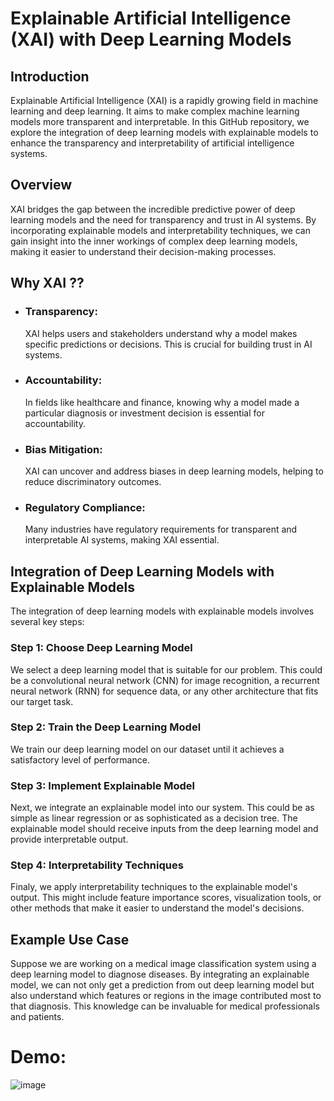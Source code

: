 # Explainable Artificial Intelligence (XAI) with Deep Learning Models


## Introduction
Explainable Artificial Intelligence (XAI) is a rapidly growing field in machine learning and deep learning. It aims to make complex machine learning models more transparent and interpretable. In this GitHub repository, we explore the integration of deep learning models with explainable models to enhance the transparency and interpretability of artificial intelligence systems.

## Overview
XAI bridges the gap between the incredible predictive power of deep learning models and the need for transparency and trust in AI systems. By incorporating explainable models and interpretability techniques, we can gain insight into the inner workings of complex deep learning models, making it easier to understand their decision-making processes.

## Why XAI ??
* ### Transparency:
  XAI helps users and stakeholders understand why a model makes specific predictions or decisions. This is crucial for building trust in AI systems.

* ### Accountability:
  In fields like healthcare and finance, knowing why a model made a particular diagnosis or investment decision is essential for accountability.

* ### Bias Mitigation:
  XAI can uncover and address biases in deep learning models, helping to reduce discriminatory outcomes.

* ### Regulatory Compliance:
  Many industries have regulatory requirements for transparent and interpretable AI systems, making XAI essential.

## Integration of Deep Learning Models with Explainable Models

The integration of deep learning models with explainable models involves several key steps:

### Step 1: Choose Deep Learning Model
We select a deep learning model that is suitable for our problem. This could be a convolutional neural network (CNN) for image recognition, a recurrent neural network (RNN) for sequence data, or any other architecture that fits our target task.

### Step 2: Train the Deep Learning Model
We train our deep learning model on our dataset until it achieves a satisfactory level of performance.

### Step 3: Implement Explainable Model
Next, we integrate an explainable model into our system. This could be as simple as linear regression or as sophisticated as a decision tree. The explainable model should receive inputs from the deep learning model and provide interpretable output.

### Step 4: Interpretability Techniques
Finaly, we apply interpretability techniques to the explainable model's output. This might include feature importance scores, visualization tools, or other methods that make it easier to understand the model's decisions.

## Example Use Case
Suppose we are working on a medical image classification system using a deep learning model to diagnose diseases. By integrating an explainable model, we can not only get a prediction from out deep learning model but also understand which features or regions in the image contributed most to that diagnosis. This knowledge can be invaluable for medical professionals and patients.


# Demo:
![image](https://github.com/untold02/XAI/assets/84290745/5be065fa-4b69-47bc-9c01-b56b86bb8609)


